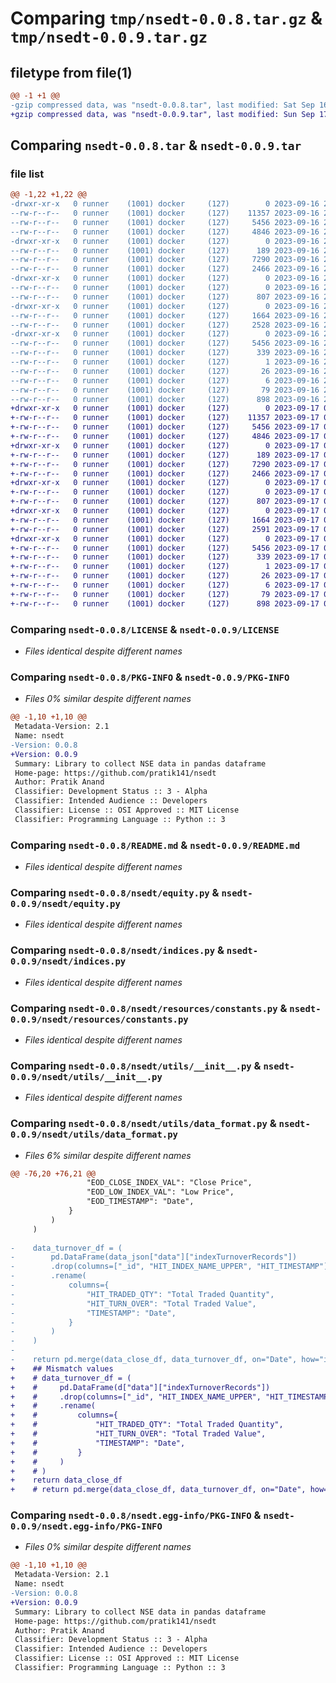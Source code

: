# Comparing `tmp/nsedt-0.0.8.tar.gz` & `tmp/nsedt-0.0.9.tar.gz`

## filetype from file(1)

```diff
@@ -1 +1 @@
-gzip compressed data, was "nsedt-0.0.8.tar", last modified: Sat Sep 16 23:44:55 2023, max compression
+gzip compressed data, was "nsedt-0.0.9.tar", last modified: Sun Sep 17 00:14:10 2023, max compression
```

## Comparing `nsedt-0.0.8.tar` & `nsedt-0.0.9.tar`

### file list

```diff
@@ -1,22 +1,22 @@
-drwxr-xr-x   0 runner    (1001) docker     (127)        0 2023-09-16 23:44:55.089712 nsedt-0.0.8/
--rw-r--r--   0 runner    (1001) docker     (127)    11357 2023-09-16 23:44:43.000000 nsedt-0.0.8/LICENSE
--rw-r--r--   0 runner    (1001) docker     (127)     5456 2023-09-16 23:44:55.089712 nsedt-0.0.8/PKG-INFO
--rw-r--r--   0 runner    (1001) docker     (127)     4846 2023-09-16 23:44:43.000000 nsedt-0.0.8/README.md
-drwxr-xr-x   0 runner    (1001) docker     (127)        0 2023-09-16 23:44:55.089712 nsedt-0.0.8/nsedt/
--rw-r--r--   0 runner    (1001) docker     (127)      189 2023-09-16 23:44:43.000000 nsedt-0.0.8/nsedt/__init__.py
--rw-r--r--   0 runner    (1001) docker     (127)     7290 2023-09-16 23:44:43.000000 nsedt-0.0.8/nsedt/equity.py
--rw-r--r--   0 runner    (1001) docker     (127)     2466 2023-09-16 23:44:43.000000 nsedt-0.0.8/nsedt/indices.py
-drwxr-xr-x   0 runner    (1001) docker     (127)        0 2023-09-16 23:44:55.089712 nsedt-0.0.8/nsedt/resources/
--rw-r--r--   0 runner    (1001) docker     (127)        0 2023-09-16 23:44:43.000000 nsedt-0.0.8/nsedt/resources/__init__.py
--rw-r--r--   0 runner    (1001) docker     (127)      807 2023-09-16 23:44:43.000000 nsedt-0.0.8/nsedt/resources/constants.py
-drwxr-xr-x   0 runner    (1001) docker     (127)        0 2023-09-16 23:44:55.089712 nsedt-0.0.8/nsedt/utils/
--rw-r--r--   0 runner    (1001) docker     (127)     1664 2023-09-16 23:44:43.000000 nsedt-0.0.8/nsedt/utils/__init__.py
--rw-r--r--   0 runner    (1001) docker     (127)     2528 2023-09-16 23:44:43.000000 nsedt-0.0.8/nsedt/utils/data_format.py
-drwxr-xr-x   0 runner    (1001) docker     (127)        0 2023-09-16 23:44:55.089712 nsedt-0.0.8/nsedt.egg-info/
--rw-r--r--   0 runner    (1001) docker     (127)     5456 2023-09-16 23:44:55.000000 nsedt-0.0.8/nsedt.egg-info/PKG-INFO
--rw-r--r--   0 runner    (1001) docker     (127)      339 2023-09-16 23:44:55.000000 nsedt-0.0.8/nsedt.egg-info/SOURCES.txt
--rw-r--r--   0 runner    (1001) docker     (127)        1 2023-09-16 23:44:55.000000 nsedt-0.0.8/nsedt.egg-info/dependency_links.txt
--rw-r--r--   0 runner    (1001) docker     (127)       26 2023-09-16 23:44:55.000000 nsedt-0.0.8/nsedt.egg-info/requires.txt
--rw-r--r--   0 runner    (1001) docker     (127)        6 2023-09-16 23:44:55.000000 nsedt-0.0.8/nsedt.egg-info/top_level.txt
--rw-r--r--   0 runner    (1001) docker     (127)       79 2023-09-16 23:44:55.089712 nsedt-0.0.8/setup.cfg
--rw-r--r--   0 runner    (1001) docker     (127)      898 2023-09-16 23:44:43.000000 nsedt-0.0.8/setup.py
+drwxr-xr-x   0 runner    (1001) docker     (127)        0 2023-09-17 00:14:10.679097 nsedt-0.0.9/
+-rw-r--r--   0 runner    (1001) docker     (127)    11357 2023-09-17 00:14:01.000000 nsedt-0.0.9/LICENSE
+-rw-r--r--   0 runner    (1001) docker     (127)     5456 2023-09-17 00:14:10.679097 nsedt-0.0.9/PKG-INFO
+-rw-r--r--   0 runner    (1001) docker     (127)     4846 2023-09-17 00:14:01.000000 nsedt-0.0.9/README.md
+drwxr-xr-x   0 runner    (1001) docker     (127)        0 2023-09-17 00:14:10.675097 nsedt-0.0.9/nsedt/
+-rw-r--r--   0 runner    (1001) docker     (127)      189 2023-09-17 00:14:01.000000 nsedt-0.0.9/nsedt/__init__.py
+-rw-r--r--   0 runner    (1001) docker     (127)     7290 2023-09-17 00:14:01.000000 nsedt-0.0.9/nsedt/equity.py
+-rw-r--r--   0 runner    (1001) docker     (127)     2466 2023-09-17 00:14:01.000000 nsedt-0.0.9/nsedt/indices.py
+drwxr-xr-x   0 runner    (1001) docker     (127)        0 2023-09-17 00:14:10.675097 nsedt-0.0.9/nsedt/resources/
+-rw-r--r--   0 runner    (1001) docker     (127)        0 2023-09-17 00:14:01.000000 nsedt-0.0.9/nsedt/resources/__init__.py
+-rw-r--r--   0 runner    (1001) docker     (127)      807 2023-09-17 00:14:01.000000 nsedt-0.0.9/nsedt/resources/constants.py
+drwxr-xr-x   0 runner    (1001) docker     (127)        0 2023-09-17 00:14:10.679097 nsedt-0.0.9/nsedt/utils/
+-rw-r--r--   0 runner    (1001) docker     (127)     1664 2023-09-17 00:14:01.000000 nsedt-0.0.9/nsedt/utils/__init__.py
+-rw-r--r--   0 runner    (1001) docker     (127)     2591 2023-09-17 00:14:01.000000 nsedt-0.0.9/nsedt/utils/data_format.py
+drwxr-xr-x   0 runner    (1001) docker     (127)        0 2023-09-17 00:14:10.675097 nsedt-0.0.9/nsedt.egg-info/
+-rw-r--r--   0 runner    (1001) docker     (127)     5456 2023-09-17 00:14:10.000000 nsedt-0.0.9/nsedt.egg-info/PKG-INFO
+-rw-r--r--   0 runner    (1001) docker     (127)      339 2023-09-17 00:14:10.000000 nsedt-0.0.9/nsedt.egg-info/SOURCES.txt
+-rw-r--r--   0 runner    (1001) docker     (127)        1 2023-09-17 00:14:10.000000 nsedt-0.0.9/nsedt.egg-info/dependency_links.txt
+-rw-r--r--   0 runner    (1001) docker     (127)       26 2023-09-17 00:14:10.000000 nsedt-0.0.9/nsedt.egg-info/requires.txt
+-rw-r--r--   0 runner    (1001) docker     (127)        6 2023-09-17 00:14:10.000000 nsedt-0.0.9/nsedt.egg-info/top_level.txt
+-rw-r--r--   0 runner    (1001) docker     (127)       79 2023-09-17 00:14:10.679097 nsedt-0.0.9/setup.cfg
+-rw-r--r--   0 runner    (1001) docker     (127)      898 2023-09-17 00:14:01.000000 nsedt-0.0.9/setup.py
```

### Comparing `nsedt-0.0.8/LICENSE` & `nsedt-0.0.9/LICENSE`

 * *Files identical despite different names*

### Comparing `nsedt-0.0.8/PKG-INFO` & `nsedt-0.0.9/PKG-INFO`

 * *Files 0% similar despite different names*

```diff
@@ -1,10 +1,10 @@
 Metadata-Version: 2.1
 Name: nsedt
-Version: 0.0.8
+Version: 0.0.9
 Summary: Library to collect NSE data in pandas dataframe
 Home-page: https://github.com/pratik141/nsedt
 Author: Pratik Anand
 Classifier: Development Status :: 3 - Alpha
 Classifier: Intended Audience :: Developers
 Classifier: License :: OSI Approved :: MIT License
 Classifier: Programming Language :: Python :: 3
```

### Comparing `nsedt-0.0.8/README.md` & `nsedt-0.0.9/README.md`

 * *Files identical despite different names*

### Comparing `nsedt-0.0.8/nsedt/equity.py` & `nsedt-0.0.9/nsedt/equity.py`

 * *Files identical despite different names*

### Comparing `nsedt-0.0.8/nsedt/indices.py` & `nsedt-0.0.9/nsedt/indices.py`

 * *Files identical despite different names*

### Comparing `nsedt-0.0.8/nsedt/resources/constants.py` & `nsedt-0.0.9/nsedt/resources/constants.py`

 * *Files identical despite different names*

### Comparing `nsedt-0.0.8/nsedt/utils/__init__.py` & `nsedt-0.0.9/nsedt/utils/__init__.py`

 * *Files identical despite different names*

### Comparing `nsedt-0.0.8/nsedt/utils/data_format.py` & `nsedt-0.0.9/nsedt/utils/data_format.py`

 * *Files 6% similar despite different names*

```diff
@@ -76,20 +76,21 @@
                 "EOD_CLOSE_INDEX_VAL": "Close Price",
                 "EOD_LOW_INDEX_VAL": "Low Price",
                 "EOD_TIMESTAMP": "Date",
             }
         )
     )
 
-    data_turnover_df = (
-        pd.DataFrame(data_json["data"]["indexTurnoverRecords"])
-        .drop(columns=["_id", "HIT_INDEX_NAME_UPPER", "HIT_TIMESTAMP"])
-        .rename(
-            columns={
-                "HIT_TRADED_QTY": "Total Traded Quantity",
-                "HIT_TURN_OVER": "Total Traded Value",
-                "TIMESTAMP": "Date",
-            }
-        )
-    )
-
-    return pd.merge(data_close_df, data_turnover_df, on="Date", how="inner")
+    ## Mismatch values
+    # data_turnover_df = (
+    #     pd.DataFrame(d["data"]["indexTurnoverRecords"])
+    #     .drop(columns=["_id", "HIT_INDEX_NAME_UPPER", "HIT_TIMESTAMP"])
+    #     .rename(
+    #         columns={
+    #             "HIT_TRADED_QTY": "Total Traded Quantity",
+    #             "HIT_TURN_OVER": "Total Traded Value",
+    #             "TIMESTAMP": "Date",
+    #         }
+    #     )
+    # )
+    return data_close_df
+    # return pd.merge(data_close_df, data_turnover_df, on="Date", how="inner")
```

### Comparing `nsedt-0.0.8/nsedt.egg-info/PKG-INFO` & `nsedt-0.0.9/nsedt.egg-info/PKG-INFO`

 * *Files 0% similar despite different names*

```diff
@@ -1,10 +1,10 @@
 Metadata-Version: 2.1
 Name: nsedt
-Version: 0.0.8
+Version: 0.0.9
 Summary: Library to collect NSE data in pandas dataframe
 Home-page: https://github.com/pratik141/nsedt
 Author: Pratik Anand
 Classifier: Development Status :: 3 - Alpha
 Classifier: Intended Audience :: Developers
 Classifier: License :: OSI Approved :: MIT License
 Classifier: Programming Language :: Python :: 3
```

